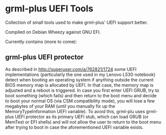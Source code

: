 grml-plus UEFI Tools
====================

Collection of small tools used to make grml-plus' UEFI support better.

Compiled on Debian Wheezy against GNU EFI.

Currently contains (more to come):

grml-plus UEFI protector
------------------------

As described in http://superuser.com/a/762821/1724 some UEFI implementations
(particularly the one used in my Lenovo L530 notebook) detect when booting an
operating system if anything outside the current BIOS memory map is allocated
by UEFI. In that case, the memory map is adjusted and a reboot is triggered.
In case you first enter UEFI GRUB, try to boot something (which fails) and
then return to the boot menu and decide to boot your normal OS (via CSM
compatibility mode), you will lose a few megabytes of your RAM (until you
manually fix up the MemoryTypeInformation UEFI variable). To avoid this,
grml-plu uses grml-plus UEFI protector as its primary UEFI stub, which
can load GRUB (or MemTest or EFI shells) and will not allow the user to
return to the boot menu after trying to boot in case the aforementioned UEFI
variable exists.
